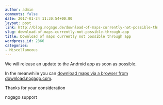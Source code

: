 ```yaml
---
author: admin
comments: false
date: 2017-01-24 11:30:54+00:00
layout: post
link: http://blog.nogago.de/download-of-maps-currently-not-possible-through-app/
slug: download-of-maps-currently-not-possible-through-app
title: Download of maps currently not possible through app
wordpress_id: 2366
categories:
- Miscellaneous
---
```


We will release an update to the Android app as soon as possible.

In the meanwhile you can [download maps via a browser from download.nogago.com](http://download.nogago.com/).

Thanks for your consideration

nogago support
